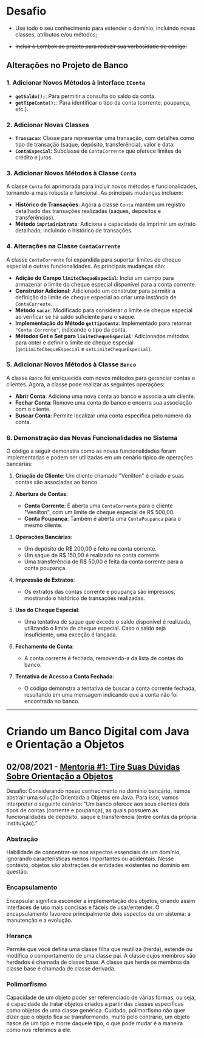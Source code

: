 # Desafio
- Use todo o seu conhecimento para estender o domínio, incluindo novas classes, atributos e/ou métodos;

- ~~Incluir o Lombok ao projeto para reduzir sua verbosidade de código.~~

## Alterações no Projeto de Banco

### 1. Adicionar Novos Métodos à Interface `IConta`
- **`getSaldo();`**: Para permitir a consulta do saldo da conta.
- **`getTipoConta();`**: Para identificar o tipo da conta (corrente, poupança, etc.).

### 2. Adicionar Novas Classes
- **`Transacao`**: Classe para representar uma transação, com detalhes como tipo de transação (saque, depósito, transferência), valor e data.
- **`ContaEspecial`**: Subclasse de `ContaCorrente` que oferece limites de crédito e juros.

### 3. Adicionar Novos Métodos à Classe `Conta`
A classe `Conta` foi aprimorada para incluir novos métodos e funcionalidades, tornando-a mais robusta e funcional. As principais mudanças incluem:
- **Histórico de Transações**: Agora a classe `Conta` mantém um registro detalhado das transações realizadas (saques, depósitos e transferências).
- **Método `imprimirExtrato`**: Adiciona a capacidade de imprimir um extrato detalhado, incluindo o histórico de transações.

### 4. Alterações na Classe `ContaCorrente`
A classe `ContaCorrente` foi expandida para suportar limites de cheque especial e outras funcionalidades. As principais mudanças são:
- **Adição do Campo `limiteChequeEspecial`**: Inclui um campo para armazenar o limite do cheque especial disponível para a conta corrente.
- **Construtor Adicional**: Adicionado um construtor para permitir a definição do limite de cheque especial ao criar uma instância de `ContaCorrente`.
- **Método `sacar`**: Modificado para considerar o limite de cheque especial ao verificar se há saldo suficiente para o saque.
- **Implementação do Método `getTipoConta`**: Implementado para retornar `"Conta Corrente"`, indicando o tipo da conta.
- **Métodos Get e Set para `limiteChequeEspecial`**: Adicionados métodos para obter e definir o limite de cheque especial (`getLimiteChequeEspecial` e `setLimiteChequeEspecial`).

### 5. Adicionar Novos Métodos à Classe `Banco`
A classe `Banco` foi enriquecida com novos métodos para gerenciar contas e clientes. Agora, a classe pode realizar as seguintes operações:
- **Abrir Conta**: Adiciona uma nova conta ao banco e associa a um cliente.
- **Fechar Conta**: Remove uma conta do banco e encerra sua associação com o cliente.
- **Buscar Conta**: Permite localizar uma conta específica pelo número da conta.

### 6. Demonstração das Novas Funcionalidades no Sistema

O código a seguir demonstra como as novas funcionalidades foram implementadas e podem ser utilizadas em um cenário típico de operações bancárias:

1. **Criação de Cliente**: Um cliente chamado "Venilton" é criado e suas contas são associadas ao banco.

2. **Abertura de Contas**: 
   - **Conta Corrente**: É aberta uma `ContaCorrente` para o cliente "Venilton", com um limite de cheque especial de R$ 500,00.
   - **Conta Poupança**: Também é aberta uma `ContaPoupanca` para o mesmo cliente.

3. **Operações Bancárias**:
   - Um depósito de R$ 200,00 é feito na conta corrente.
   - Um saque de R$ 150,00 é realizado na conta corrente.
   - Uma transferência de R$ 50,00 é feita da conta corrente para a conta poupança.

4. **Impressão de Extratos**: 
   - Os extratos das contas corrente e poupança são impressos, mostrando o histórico de transações realizadas.

5. **Uso do Cheque Especial**:
   - Uma tentativa de saque que excede o saldo disponível é realizada, utilizando o limite de cheque especial. Caso o saldo seja insuficiente, uma exceção é lançada.

6. **Fechamento de Conta**: 
   - A conta corrente é fechada, removendo-a da lista de contas do banco.

7. **Tentativa de Acesso a Conta Fechada**:
   - O código demonstra a tentativa de buscar a conta corrente fechada, resultando em uma mensagem indicando que a conta não foi encontrada no banco.


---
# Criando um Banco Digital com Java e Orientação a Objetos

## 02/08/2021 - [Mentoria #1: Tire Suas Dúvidas Sobre Orientação a Objetos](https://www.youtube.com/watch?v=YS6ouOhkyNI)

Desafio: Considerando nosso conhecimento no domínio bancário, iremos abstrair uma solução Orientada a Objetos em Java. Para isso, vamos interpretar o seguinte cenário:
“Um banco oferece aos seus clientes dois tipos de contas (corrente e poupança), as quais possuem as funcionalidades de depósito, saque e transferência (entre contas da própria instituição).”

### Abstração
Habilidade de concentrar-se nos aspectos essenciais de um domínio, ignorando características menos importantes ou acidentais. Nesse contexto, objetos são abstrações de entidades existentes no domínio em questão.

### Encapsulamento
Encapsular significa esconder a implementação dos objetos, criando assim interfaces de uso mais concisas e fáceis de usar/entender. O encapsulamento favorece principalmente dois aspectos de um sistema: a manutenção e a evolução.

### Herança
Permite que você defina uma classe filha que reutiliza (herda), estende ou modifica o comportamento de uma classe pai. A classe cujos membros são herdados é chamada de classe base. A classe que herda os membros da classe base é chamada de classe derivada.

### Polimorfismo
Capacidade de um objeto poder ser referenciado de várias formas, ou seja, é capacidade de tratar objetos criados a partir das classes específicas como objetos de uma classe genérica. Cuidado, polimorfismo não quer dizer que o objeto fica se transformando, muito pelo contrário, um objeto nasce de um tipo e morre daquele tipo, o que pode mudar é a maneira como nos referimos a ele.
